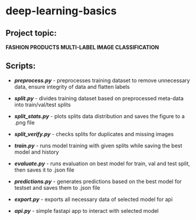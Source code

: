 # deep-learning-basics

## Project topic:

**FASHION PRODUCTS MULTI-LABEL IMAGE CLASSIFICATION**

## Scripts:

- ***preprocess.py*** - preprocesses training dataset to remove unnecessary data, ensure integrity of data and flatten labels

- ***split.py*** - divides training dataset based on preprocessed meta-data into train/val/test splits

- ***split_stats.py*** - plots splits data distribution and saves the figure to a .png file

- ***split_verify.py*** - checks splits for duplicates and missing images

- ***train.py*** - runs model training with given splits while saving the best model and history

- ***evaluate.py*** - runs evaluation on best model for train, val and test split, then saves it to .json file

- ***predictions.py*** - generates predictions based on the best model for testset and saves them to .json file

- ***export.py*** - exports all necessary data of selected model for api

- ***api.py*** - simple fastapi app to interact with selected model
